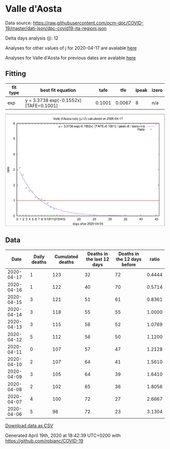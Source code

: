 # Valle d'Aosta

Data source: https://raw.githubusercontent.com/pcm-dpc/COVID-19/master/dati-json/dpc-covid19-ita-regioni.json

Delta days analysis (j): 12

Analyses for other values of j for 2020-04-17 are avalable [here](../2020-04-17/README.md)

Analyses for Valle d'Aosta for previous dates are avalable [here](../README.md)

## Fitting 
|fit type|best fit equation|tafe|tfe|ipeak|izero|
|-------|-----|--------|------|---|---|
|exp|y = 3.3738 exp(-0.1552x)  [TAFE=0.1001]|0.1001|0.0067|8|n/a|

![Plot](COVID-19_valle_d'aosta_j12_2020-04-17.png)

## Data
|Date|Daily deaths|Cumulated deaths|Deaths in the last 12 days|Deaths in the 12 days before|ratio|
|----|----------|-----------|-------|--------------------|-----|
|2020-04-17|1|123|32|72|0.4444|
|2020-04-16|1|122|40|70|0.5714|
|2020-04-15|3|121|51|61|0.8361|
|2020-04-14|3|118|55|55|1.0000|
|2020-04-13|3|115|56|52|1.0769|
|2020-04-12|5|112|56|50|1.1200|
|2020-04-11|0|107|57|47|1.2128|
|2020-04-10|2|107|64|41|1.5610|
|2020-04-09|3|105|64|39|1.6410|
|2020-04-08|2|102|65|36|1.8056|
|2020-04-07|4|100|72|27|2.6667|
|2020-04-06|5|96|72|23|3.1304|

[Download data as CSV](COVID-19_valle_d'aosta_j12_2020-04-17.csv)

Generated April 19th, 2020 at 18:42:39 UTC+0200 with https://github.com/robianc/COVID-19
